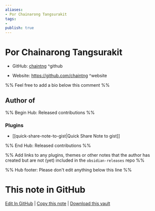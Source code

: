 ```yaml
---
aliases:
- Por Chainarong Tangsurakit
tags:
- 
publish: true
---
```


# Por Chainarong Tangsurakit

- GitHub: [chaintng](https://github.com/chaintng/) ^github
<!-- - Discord: `@` ^discord-->
- Website: <https://github.com/chaintng> ^website
<!-- - [[Publish sites|Publish site]]: <https://> ^publish-->

%% Feel free to add a bio below this comment %%


## Author of

%% Begin Hub: Released contributions %%
### Plugins
- [[quick-share-note-to-gist|Quick Share Note to gist]]

%% End Hub: Released contributions %%

%% Add links to any plugins, themes or other notes that the author has created but are not (yet) included in the `obsidian-releases` repo %%

<!--
### Unlisted plugins
-->

<!--
### Others
-->

<!--
## Sponsor this author
-->

<!-- - [[GitHub sponsors]]: [Sponsor @chaintng on GitHub Sponsors](https://github.com/sponsors/chaintng) ^github-sponsor-->
<!-- - [[Buy me a coffee]]: <https://> ^buy-me-a-coffee-->
<!-- - [[PayPal]]: <https://> ^paypal-->
<!-- - [[Patreon]]: <https://> ^patreon-->

<!--
## Follow this author
-->

<!-- - [[YouTube Channels|On YouTube]]: <https://> ^youtube-->
<!-- - Twitter: <https://> ^twitter-->
<!-- - ... -->

%% Hub footer: Please don't edit anything below this line %%

# This note in GitHub

<span class="git-footer">[Edit In GitHub](https://github.dev/obsidian-community/obsidian-hub/blob/main/01%20-%20Community/People/chaintng.md "git-hub-edit-note") | [Copy this note](https://raw.githubusercontent.com/obsidian-community/obsidian-hub/main/01%20-%20Community/People/chaintng.md "git-hub-copy-note") | [Download this vault](https://github.com/obsidian-community/obsidian-hub/archive/refs/heads/main.zip "git-hub-download-vault") </span>
